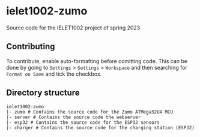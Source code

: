 # ielet1002-zumo
Source code for the IELET1002 project of spring 2023

## Contributing
To contribute, enable auto-formatting before comitting code.
This can be done by going to `Settings` > `Settings` > `Workspace` and then
searching for `Format on Save` and tick the checkbox.

## Directory structure
```
ielet1002-zumo
|- zumo # Contains the source code for the Zumo ATMega32U4 MCU
|- server # Contains the source code the webserver
|- esp32 # Contains the source code for the ESP32 sensors
|- charger # Contains the source code for the charging station (ESP32)
```